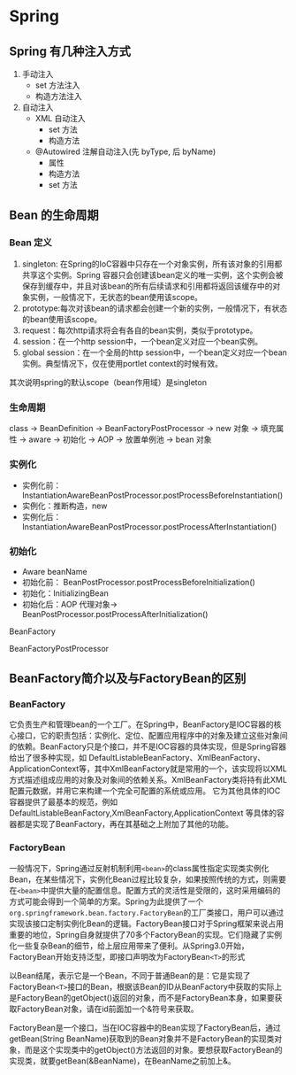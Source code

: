 #  Spring
## Spring 有几种注入方式
1. 手动注入
    + set 方法注入
    + 构造方法注入
2. 自动注入
    + XML 自动注入
        + set 方法
        + 构造方法
    + @Autowired 注解自动注入(先 byType, 后 byName)
        + 属性
        + 构造方法
        + set 方法

## Bean 的生命周期

### Bean 定义
1. singleton: 在Spring的IoC容器中只存在一个对象实例，所有该对象的引用都共享这个实例。Spring 容器只会创建该bean定义的唯一实例，这个实例会被保存到缓存中，并且对该bean的所有后续请求和引用都将返回该缓存中的对象实例，一般情况下，无状态的bean使用该scope。
2. prototype:每次对该bean的请求都会创建一个新的实例，一般情况下，有状态的bean使用该scope。
3. request：每次http请求将会有各自的bean实例，类似于prototype。
4. session：在一个http session中，一个bean定义对应一个bean实例。
5. global session：在一个全局的http session中，一个bean定义对应一个bean实例。典型情况下，仅在使用portlet context的时候有效。

其次说明spring的默认scope（bean作用域）是singleton

### 生命周期
class -> BeanDefinition -> BeanFactoryPostProcessor -> new 对象 -> 填充属性 -> aware -> 初始化 -> AOP -> 放置单例池 -> bean 对象

### 实例化
+ 实例化前：InstantiationAwareBeanPostProcessor.postProcessBeforeInstantiation()
+ 实例化：推断构造，new 
+ 实例化后：InstantiationAwareBeanPostProcessor.postProcessAfterInstantiation()

### 初始化
+ Aware beanName
+ 初始化前： BeanPostProcessor.postProcessBeforeInitialization()
+ 初始化：InitializingBean
+ 初始化后：AOP 代理对象-> BeanPostProcessor.postProcessAfterInitialization()

BeanFactory

BeanFactoryPostProcessor

## BeanFactory简介以及与FactoryBean的区别

### BeanFactory
它负责生产和管理bean的一个工厂。在Spring中，BeanFactory是IOC容器的核心接口，它的职责包括：实例化、定位、配置应用程序中的对象及建立这些对象间的依赖。BeanFactory只是个接口，并不是IOC容器的具体实现，但是Spring容器给出了很多种实现，如 DefaultListableBeanFactory、XmlBeanFactory、ApplicationContext等，其中XmlBeanFactory就是常用的一个，该实现将以XML方式描述组成应用的对象及对象间的依赖关系。XmlBeanFactory类将持有此XML配置元数据，并用它来构建一个完全可配置的系统或应用。
它为其他具体的IOC容器提供了最基本的规范，例如DefaultListableBeanFactory,XmlBeanFactory,ApplicationContext 等具体的容器都是实现了BeanFactory，再在其基础之上附加了其他的功能。  

### FactoryBean

一般情况下，Spring通过反射机制利用`<bean>`的class属性指定实现类实例化Bean，在某些情况下，实例化Bean过程比较复杂，如果按照传统的方式，则需要在`<bean>`中提供大量的配置信息。配置方式的灵活性是受限的，这时采用编码的方式可能会得到一个简单的方案。Spring为此提供了一个`org.springframework.bean.factory.FactoryBean`的工厂类接口，用户可以通过实现该接口定制实例化Bean的逻辑。FactoryBean接口对于Spring框架来说占用重要的地位，Spring自身就提供了70多个FactoryBean的实现。它们隐藏了实例化一些复杂Bean的细节，给上层应用带来了便利。从Spring3.0开始，FactoryBean开始支持泛型，即接口声明改为FactoryBean`<T>`的形式

以Bean结尾，表示它是一个Bean，不同于普通Bean的是：它是实现了FactoryBean`<T>`接口的Bean，根据该Bean的ID从BeanFactory中获取的实际上是FactoryBean的getObject()返回的对象，而不是FactoryBean本身，如果要获取FactoryBean对象，请在id前面加一个&符号来获取。

FactoryBean是一个接口，当在IOC容器中的Bean实现了FactoryBean后，通过getBean(String BeanName)获取到的Bean对象并不是FactoryBean的实现类对象，而是这个实现类中的getObject()方法返回的对象。要想获取FactoryBean的实现类，就要getBean(&BeanName)，在BeanName之前加上&。
